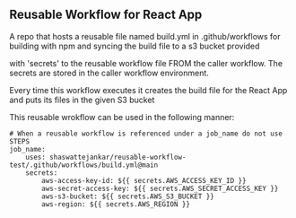 ## Reusable Workflow for React App

A repo that hosts a reusable file named build.yml in .github/workflows for building with npm and syncing the build file to a s3 bucket provided 

with 'secrets' to the reusable workflow file FROM the caller workflow. The secrets are stored in the caller workflow environment.

Every time this workflow executes it creates the build file for the React App and puts its files in the given S3 bucket

This reusable wrokflow can be used in the following manner:
```
# When a reusable workflow is referenced under a job_name do not use STEPS
job_name:
    uses: shaswattejankar/reusable-workflow-test/.github/workflows/build.yml@main
    secrets:
        aws-access-key-id: ${{ secrets.AWS_ACCESS_KEY_ID }}
        aws-secret-access-key: ${{ secrets.AWS_SECRET_ACCESS_KEY }}
        aws-s3-bucket: ${{ secrets.AWS_S3_BUCKET }}
        aws-region: ${{ secrets.AWS_REGION }}
```
